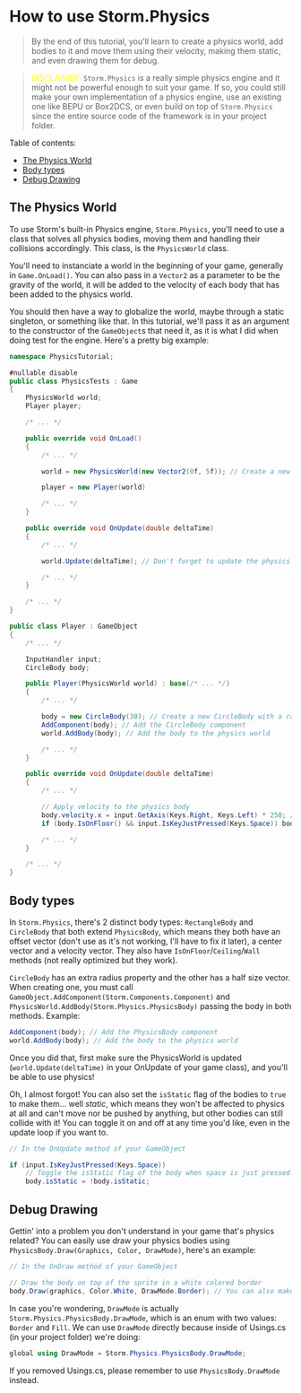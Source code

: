 # How to use Storm.Physics
> By the end of this tutorial, you'll learn to create a physics world, add bodies to it and move them using their velocity, making them static, and even drawing them for debug.

> <span style="color:yellow">DISCLAIMER:</span> `Storm.Physics` is a really simple physics engine and it might not be powerful enough to suit your game. If so, you could still make your own implementation of a physics engine, use an existing one like BEPU or Box2DCS, or even build on top of `Storm.Physics` since the entire source code of the framework is in your project folder.

Table of contents:
- [The Physics World](#the-physics-world)
- [Body types](#body-types)
- [Debug Drawing](#debug-drawing)

## The Physics World
To use Storm's built-in Physics engine, `Storm.Physics`, you'll need to use a class that solves all physics bodies, moving them and handling their collisions accordingly. This class, is the `PhysicsWorld` class.

You'll need to instanciate a world in the beginning of your game, generally in `Game.OnLoad()`. You can also pass in a `Vector2` as a parameter to be the gravity of the world, it will be added to the velocity of each body that has been added to the physics world.

You should then have a way to globalize the world, maybe through a static singleton, or something like that. In this tutorial, we'll pass it as an argument to the constructor of the `GameObject`s that need it, as it is what I did when doing test for the engine. Here's a pretty big example:
```csharp
namespace PhysicsTutorial;

#nullable disable
public class PhysicsTests : Game
{
    PhysicsWorld world;
    Player player;

    /* ... */

    public override void OnLoad()
    {
        /* ... */

        world = new PhysicsWorld(new Vector2(0f, 5f)); // Create a new physics world with a gravity of 0 , 5

        player = new Player(world)

        /* ... */
    }

    public override void OnUpdate(double deltaTime)
    {
        /* ... */

        world.Update(deltaTime); // Don't forget to update the physics world!

        /* ... */
    }

    /* ... */
}

public class Player : GameObject
{
    /* ... */

    InputHandler input;
    CircleBody body;

    public Player(PhysicsWorld world) : base(/* ... */)
    {
        /* ... */

        body = new CircleBody(30); // Create a new CircleBody with a radius of 30
        AddComponent(body); // Add the CircleBody component
        world.AddBody(body); // Add the body to the physics world

        /* ... */
    }

    public override void OnUpdate(double deltaTime)
    {
        /* ... */

        // Apply velocity to the physics body
        body.velocity.x = input.GetAxis(Keys.Right, Keys.Left) * 250; // Move left and right
        if (body.IsOnFloor() && input.IsKeyJustPressed(Keys.Space)) body.velocity.y = -180; // Jump if space is just pressed and if is on floor

        /* ... */
    }

    /* ... */
}
```


## Body types
In `Storm.Physics`, there's 2 distinct body types: `RectangleBody` and `CircleBody` that both extend `PhysicsBody`, which means they both have an offset vector (don't use as it's not working, I'll have to fix it later), a center vector and a velocity vector. They also have `IsOnFloor`/`Ceiling`/`Wall` methods (not really optimized but they work).

`CircleBody` has an extra radius property and the other has a half size vector. When creating one, you must call `GameObject.AddComponent(Storm.Components.Component)` and `PhysicsWorld.AddBody(Storm.Physics.PhysicsBody)` passing the body in both methods. Example:
```csharp
AddComponent(body); // Add the PhysicsBody component
world.AddBody(body); // Add the body to the physics world
```
Once you did that, first make sure the PhysicsWorld is updated (`world.Update(deltaTime)` in your OnUpdate of your game class), and you'll be able to use physics!

Oh, I almost forgot! You can also set the `isStatic` flag of the bodies to `true` to make them... well *static*, which means they won't be affected to physics at all and can't move nor be pushed by anything, but other bodies can still collide with it! You can toggle it on and off at any time you'd like, even in the update loop if you want to.
```csharp
// In the OnUpdate method of your GameObject

if (input.IsKeyJustPressed(Keys.Space))
    // Toggle the isStatic flag of the body when space is just pressed.
    body.isStatic = !body.isStatic;
```

## Debug Drawing
Gettin' into a problem you don't understand in your game that's physics related? You can easily use draw your physics bodies using `PhysicsBody.Draw(Graphics, Color, DrawMode)`, here's an example:
```csharp
// In the OnDraw method of your GameObject

// Draw the body on top of the sprite in a white colored border
body.Draw(graphics, Color.White, DrawMode.Border); // You can also make the drawing filled using DrawMode.Fill
```
In case you're wondering, `DrawMode` is actually `Storm.Physics.PhysicsBody.DrawMode`, which is an enum with two values: `Border` and `Fill`. We can use `DrawMode` directly because inside of Usings.cs (in your project folder) we're doing:
```csharp
global using DrawMode = Storm.Physics.PhysicsBody.DrawMode;
```
If you removed Usings.cs, please remember to use `PhysicsBody.DrawMode` instead.

